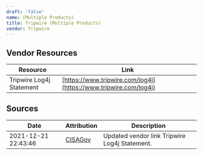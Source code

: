 ```yaml
---
draft: 'false'
name: (Multiple Products)
title: Tripwire (Multiple Products)
vendor: Tripwire
---
```


## Vendor Resources
| Resource | Link |
| --- | --- |
| Tripwire Log4j Statement | [https://www.tripwire.com/log4j](https://www.tripwire.com/log4j) |



## Sources
| Date | Attribution | Description |
| --- | --- | --- |
| 2021-12-21 22:43:46 | [CISAGov](https://raw.githubusercontent.com/cisagov/log4j-affected-db/develop/README.md) | Updated vendor link Tripwire Log4j Statement.  |
